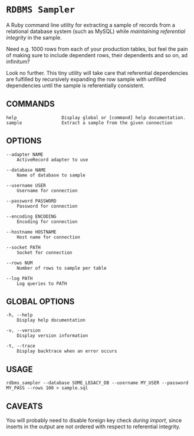 `RDBMS Sampler`
==============

A Ruby command line utility for extracting a sample of records from a relational 
database system (such as MySQL) while *maintaining referential integrity* in the sample. 

Need e.g. 1000 rows from each of your production tables, but feel the pain of making 
sure to include dependent rows, their dependents and so on, ad infinitum?

Look no further. This tiny utility will take care that referential dependencies are
fulfilled by recursively expanding the row sample with unfilled dependencies until
the sample is referentially consistent.

COMMANDS
--------

    help                 Display global or [command] help documentation.
    sample               Extract a sample from the given connection

OPTIONS
-------

    --adapter NAME
        ActiveRecord adapter to use

    --database NAME
        Name of database to sample

    --username USER
        Username for connection

    --password PASSWORD
        Password for connection

    --encoding ENCODING
        Encoding for connection

    --hostname HOSTNAME
        Host name for connection

    --socket PATH
        Socket for connection

    --rows NUM
        Number of rows to sample per table

    --log PATH
        Log queries to PATH

GLOBAL OPTIONS
--------------

    -h, --help
        Display help documentation

    -v, --version
        Display version information

    -t, --trace
        Display backtrace when an error occurs

USAGE
-----

    rdbms_sampler --database SOME_LEGACY_DB --username MY_USER --password MY_PASS --rows 100 > sample.sql

CAVEATS
-------

You will probably need to disable foreign key check *during import*, since inserts in 
the output are not ordered with respect to referential integrity.
